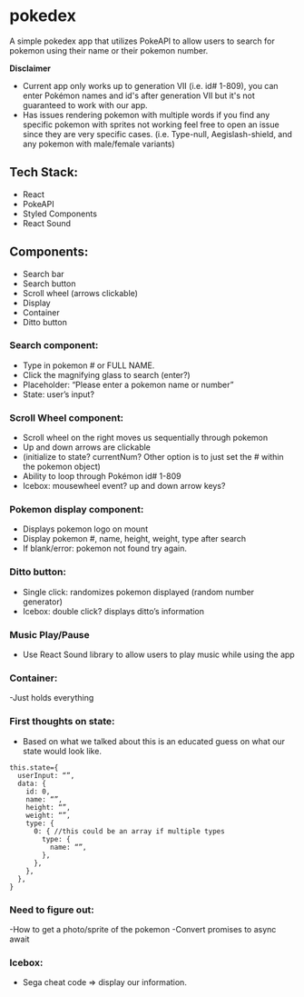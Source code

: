 # pokedex
A simple pokedex app that utilizes PokeAPI to allow users to search for pokemon using their name or their pokemon number.

**Disclaimer**
- Current app only works up to generation VII (i.e. id# 1-809), you can enter Pokémon names and id's after generation VII but it's not guaranteed to work with our app. 
- Has issues rendering pokemon with multiple words if you find any specific pokemon with sprites not working feel free to open an issue since they are very specific cases. (i.e. Type-null, Aegislash-shield, and any pokemon with male/female variants)
## Tech Stack:
- React
- PokeAPI
- Styled Components
- React Sound

## Components:
- Search bar
- Search button
- Scroll wheel (arrows clickable)
- Display
- Container
- Ditto button

### Search component:
- Type in pokemon # or FULL NAME.
- Click the magnifying glass to search (enter?)
- Placeholder: “Please enter a pokemon name or number”
- State: user’s input?

### Scroll Wheel component:
- Scroll wheel on the right moves us sequentially through pokemon
- Up and down arrows are clickable
- (initialize to state? currentNum? Other option is to just set the # within the pokemon object)
- Ability to loop through Pokémon id# 1-809
- Icebox: mousewheel event? up and down arrow keys?

### Pokemon display component:
- Displays pokemon logo on mount
- Display pokemon #, name, height, weight, type after search
- If blank/error: pokemon not found try again.

### Ditto button: 
- Single click: randomizes pokemon displayed (random number generator)
- Icebox: double click? displays ditto’s information

### Music Play/Pause
- Use React Sound library to allow users to play music while using the app
### Container: 
-Just holds everything

### First thoughts on state:
- Based on what we talked about this is an educated guess on what our state would look like.
```
this.state={
  userInput: “”,
  data: {
    id: 0,
    name: “”,
    height: “”,
    weight: “”,
    type: {
      0: { //this could be an array if multiple types
        type: {
          name: “”,
        },
      },
    },
  },
}
```

### Need to figure out:
-How to get a photo/sprite of the pokemon
-Convert promises to async await

### Icebox:
- Sega cheat code => display our information.







